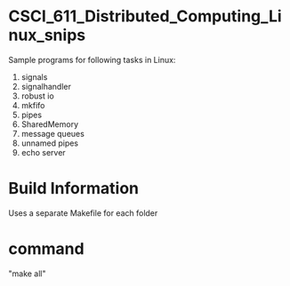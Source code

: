 # CSCI_611_Distributed_Computing_Linux_snips

Sample programs for following tasks in Linux:
1. signals
2. signalhandler
3. robust io
4. mkfifo
5. pipes
6. SharedMemory
7. message queues
8. unnamed pipes
9. echo server


# Build Information
Uses a separate Makefile for each folder

# command 
"make all"

